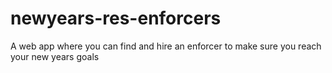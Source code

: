 # newyears-res-enforcers
A web app where you can find and hire an enforcer to make sure you reach your new years goals

